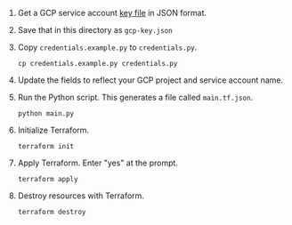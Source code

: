 
1. Get a GCP service account
   [key file](https://cloud.google.com/iam/docs/creating-managing-service-account-keys)
   in JSON format.

1. Save that in this directory as `gcp-key.json`

1. Copy `credentials.example.py` to `credentials.py`.
   ```shell
   cp credentials.example.py credentials.py
   ```

1. Update the fields to reflect your GCP project and service account name.

1. Run the Python script. This generates a file called `main.tf.json`.
   ```shell
   python main.py
   ```

1. Initialize Terraform.
   ```shell
   terraform init
   ```

1. Apply Terraform. Enter "yes" at the prompt.
   ```shell
   terraform apply
   ```

1. Destroy resources with Terraform.
   ```shell
   terraform destroy
   ```
